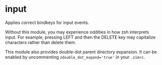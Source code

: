 input
=====

Applies correct bindkeys for input events.

Without this module, you may experience oddities in how zsh interprets input.
For example, pressing LEFT and then the DELETE key may capitalize characters
rather than delete them.

This module also provides double-dot parent directory expansion.
It can be enabled by uncommenting `zdouble_dot_expand='true'` in your `.zimrc`.
